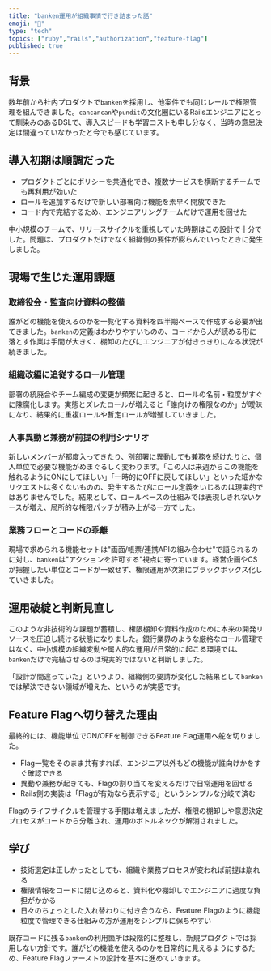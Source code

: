 ```yaml
---
title: "banken運用が組織事情で行き詰まった話"
emoji: "🧭"
type: "tech"
topics: ["ruby","rails","authorization","feature-flag"]
published: true
---
```


## 背景

数年前から社内プロダクトで`banken`を採用し、他案件でも同じレールで権限管理を組んできました。`cancancan`や`pundit`の文化圏にいるRailsエンジニアにとって馴染みのあるDSLで、導入スピードも学習コストも申し分なく、当時の意思決定は間違っていなかったと今でも感じています。

## 導入初期は順調だった

- プロダクトごとにポリシーを共通化でき、複数サービスを横断するチームでも再利用が効いた
- ロールを追加するだけで新しい部署向け機能を素早く開放できた
- コード内で完結するため、エンジニアリングチームだけで運用を回せた

中小規模のチームで、リリースサイクルを重視していた時期はこの設計で十分でした。問題は、プロダクトだけでなく組織側の要件が膨らんでいったときに発生しました。

## 現場で生じた運用課題

### 取締役会・監査向け資料の整備
誰がどの機能を使えるのかを一覧化する資料を四半期ベースで作成する必要が出てきました。`banken`の定義はわかりやすいものの、コードから人が読める形に落とす作業は手間が大きく、棚卸のたびにエンジニアが付きっきりになる状況が続きました。

### 組織改編に追従するロール管理
部署の統廃合やチーム編成の変更が頻繁に起きると、ロールの名前・粒度がすぐに陳腐化します。実態とズレたロールが増えると「誰向けの権限なのか」が曖昧になり、結果的に重複ロールや暫定ロールが増殖していきました。

### 人事異動と兼務が前提の利用シナリオ
新しいメンバーが都度入ってきたり、別部署に異動しても兼務を続けたりと、個人単位で必要な機能がめまぐるしく変わります。「この人は来週からこの機能を触れるようにONにしてほしい」「一時的にOFFに戻してほしい」といった細かなリクエストは多くないものの、発生するたびにロール定義をいじるのは現実的ではありませんでした。結果として、ロールベースの仕組みでは表現しきれないケースが増え、局所的な権限パッチが積み上がる一方でした。

### 業務フローとコードの乖離
現場で求められる機能セットは"画面/帳票/連携APIの組み合わせ"で語られるのに対し、`banken`は"アクションを許可する"視点に寄っています。経営企画やCSが把握したい単位とコードが一致せず、権限運用が次第にブラックボックス化していきました。

## 運用破綻と判断見直し

このような非技術的な課題が蓄積し、権限棚卸や資料作成のために本来の開発リソースを圧迫し続ける状態になりました。銀行業界のような厳格なロール管理ではなく、中小規模の組織変動や属人的な運用が日常的に起こる環境では、`banken`だけで完結させるのは現実的ではないと判断しました。

「設計が間違っていた」というより、組織側の要請が変化した結果として`banken`では解決できない領域が増えた、というのが実感です。

## Feature Flagへ切り替えた理由

最終的には、機能単位でON/OFFを制御できるFeature Flag運用へ舵を切りました。

- Flag一覧をそのまま共有すれば、エンジニア以外もどの機能が誰向けかをすぐ確認できる
- 異動や兼務が起きても、Flagの割り当てを変えるだけで日常運用を回せる
- Rails側の実装は「Flagが有効なら表示する」というシンプルな分岐で済む

Flagのライフサイクルを管理する手間は増えましたが、権限の棚卸しや意思決定プロセスがコードから分離され、運用のボトルネックが解消されました。

## 学び

- 技術選定は正しかったとしても、組織や業務プロセスが変われば前提は崩れる
- 権限情報をコードに閉じ込めると、資料化や棚卸しでエンジニアに過度な負担がかかる
- 日々のちょっとした入れ替わりに付き合うなら、Feature Flagのように機能粒度で管理できる仕組みの方が運用をシンプルに保ちやすい

既存コードに残る`banken`の利用箇所は段階的に整理し、新規プロダクトでは採用しない方針です。誰がどの機能を使えるのかを日常的に見えるようにするため、Feature Flagファーストの設計を基本に進めていきます。
